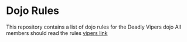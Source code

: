 Dojo Rules
==========

This repository contains a list of dojo rules for the Deadly Vipers dojo
All members should read the rules
[vipers link](https://github.com/deadlyvipers)
